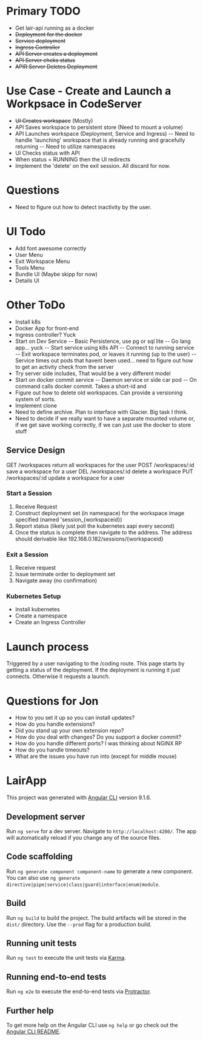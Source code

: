 
# Primary TODO
- Get lair-api running as a docker
- ~~Deployment for the docker~~
- ~~Service deployment~~
- ~~Ingress Controller~~
- ~~API Server creates a deployment~~
- ~~API Server cheks status~~
- ~~APIR Server Deletes Deployment~~

# Use Case - Create and Launch a Workpsace in CodeServer
- ~~UI Creates workspace~~ (Mostly)
- API Saves workspace to persistent store (Need to mount a volume)
- API Launches workspace (Deployment, Service and Ingress)
-- Need to handle 'launching' workspace that is already running and gracefully returning
-- Need to utilize namespaces
- UI Checks status with API
- When status = RUNNING then the UI redirects
- Implement the 'delete' on the exit session. All discard for now.

# Questions
- Need to figure out how to detect inactivity by the user. 

# UI Todo
- Add font awesome correctly
- User Menu
- Exit Workspace Menu
- Tools Menu
- Bundle UI (Maybe skipp for now)
- Details UI

# Other ToDo
- Install k8s
- Docker App for front-end
- Ingress controller? Yuck
- Start on Dev Service
-- Basic Persistence, use pg or sql lite
-- Go lang app... yuck
-- Start service using k8s API
-- Connect to running service
-- Exit workspace terminates pod, or leaves it running (up to the user)
-- Service times out pods that havent been used... need to figure out how to get an activity check from the server
- Try server side includes, That would be a very different model
- Start on docker commit service
-- Daemon service or side car pod
-- On command calls docker commit. Takes a short-id and 
- Figure out how to delete old workspaces. Can provide a versioning system of sorts. 
- Implement clone
- Need to define archive. Plan to interface with Glacier. Big task I think.
- Need to decide if we really want to have a separate mounted volume or, if we get save working correctly, if we can just use the docker to store stuff

## Service Design
GET /workspaces return all workspaces for the user
POST /workspaces/:id save a workspace for a user
DEL /workspaces/:id delete a workspace
PUT /workspaces/:id update a workspace for a user

### Start a Session
1. Receive Request
2. Construct deployment set (in namespace) for the workspace image specified (named 'session_{workspaceid})
3. Report status (likely just poll the kubernetes aapi every second)
4. Once the status is complete then navigate to the address. The address should derivable like 192.168.0.182/sessions/{workspaceid}

### Exit a Session
1. Receive request
2. Issue terminate order to deployment set
3. Navigate away (no confirmation)

### Kubernetes Setup
- Install kubernetes
- Create a namespace
- Create an Ingress Controller


# Launch process
Triggered by a user navigating to the /coding route. This page starts by getting a status of the deployment. If the deployment is running it just connects. Otherwise it requests a launch. 


# Questions for Jon

- How to you set it up so you can install updates? 
- How do you handle extensions?
- Did you stand up your own extension repo?
- How do you deal with changes? Do you support a docker commit? 
- How do you handle different ports? I was thinking about NGINX RP
- How do you handle timeouts? 
- What are the issues you have run into (except for middle mouse)

# LairApp

This project was generated with [Angular CLI](https://github.com/angular/angular-cli) version 9.1.6.

## Development server

Run `ng serve` for a dev server. Navigate to `http://localhost:4200/`. The app will automatically reload if you change any of the source files.

## Code scaffolding

Run `ng generate component component-name` to generate a new component. You can also use `ng generate directive|pipe|service|class|guard|interface|enum|module`.

## Build

Run `ng build` to build the project. The build artifacts will be stored in the `dist/` directory. Use the `--prod` flag for a production build.

## Running unit tests

Run `ng test` to execute the unit tests via [Karma](https://karma-runner.github.io).

## Running end-to-end tests

Run `ng e2e` to execute the end-to-end tests via [Protractor](http://www.protractortest.org/).

## Further help

To get more help on the Angular CLI use `ng help` or go check out the [Angular CLI README](https://github.com/angular/angular-cli/blob/master/README.md).
